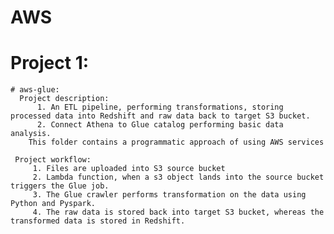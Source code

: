 # AWS
# Project 1:
    # aws-glue:
      Project description: 
          1. An ETL pipeline, performing transformations, storing processed data into Redshift and raw data back to target S3 bucket.
          2. Connect Athena to Glue catalog performing basic data analysis.
        This folder contains a programmatic approach of using AWS services 

     Project workflow:
         1. Files are uploaded into S3 source bucket
         2. Lambda function, when a s3 object lands into the source bucket triggers the Glue job.
         3. The Glue crawler performs transformation on the data using Python and Pyspark.
         4. The raw data is stored back into target S3 bucket, whereas the transformed data is stored in Redshift.
